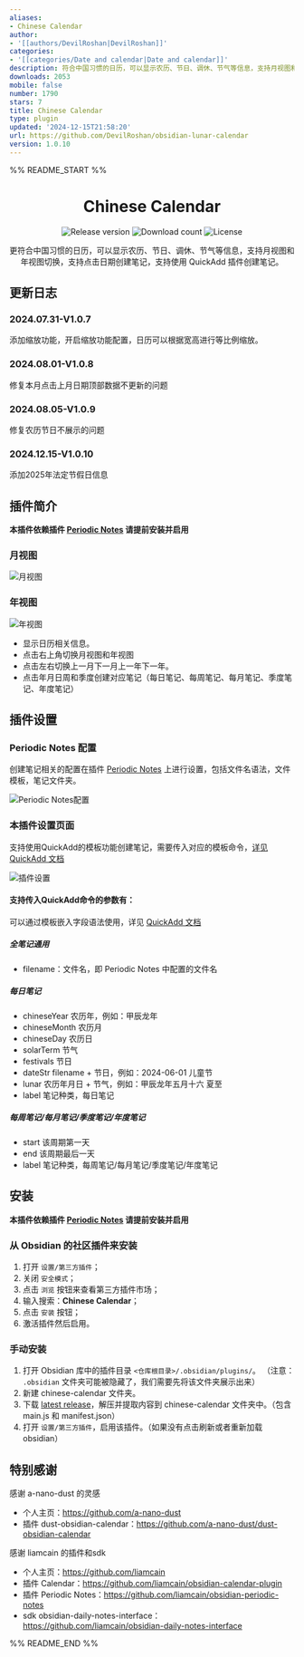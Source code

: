 ```yaml
---
aliases:
- Chinese Calendar
author:
- '[[authors/DevilRoshan|DevilRoshan]]'
categories:
- '[[categories/Date and calendar|Date and calendar]]'
description: 符合中国习惯的日历，可以显示农历、节日、调休、节气等信息，支持月视图和年视图切换，支持点击日期创建笔记，支持使用QuickAdd插件创建笔记。
downloads: 2053
mobile: false
number: 1790
stars: 7
title: Chinese Calendar
type: plugin
updated: '2024-12-15T21:58:20'
url: https://github.com/DevilRoshan/obsidian-lunar-calendar
version: 1.0.10
---
```


%% README_START %%

<h1 align="center">Chinese Calendar</h1>

<p align="center">
    <img alt="Release version" src="https://img.shields.io/github/v/release/DevilRoshan/obsidian-lunar-calendar?style=for-the-badge">
    <img alt="Download count" src="https://img.shields.io/github/downloads/DevilRoshan/obsidian-lunar-calendar/total?style=for-the-badge">
    <img alt="License" src="https://img.shields.io/badge/license-MIT-blue.svg?style=for-the-badge">
</p>

<p align="center">
<span>更符合中国习惯的日历，可以显示农历、节日、调休、节气等信息，支持月视图和年视图切换，支持点击日期创建笔记，支持使用 QuickAdd 插件创建笔记。</span>
</p>

## 更新日志

### 2024.07.31-V1.0.7

添加缩放功能，开启缩放功能配置，日历可以根据宽高进行等比例缩放。

### 2024.08.01-V1.0.8

修复本月点击上月日期顶部数据不更新的问题

### 2024.08.05-V1.0.9

修复农历节日不展示的问题

### 2024.12.15-V1.0.10

添加2025年法定节假日信息

## 插件简介

**本插件依赖插件 [Periodic Notes](obsidian://show-plugin?id=periodic-notes) 请提前安装并启用**

### 月视图

![月视图](https://raw.githubusercontent.com/DevilRoshan/obsidian-lunar-calendar/HEAD/image/overview-1.png)

### 年视图

![年视图](https://raw.githubusercontent.com/DevilRoshan/obsidian-lunar-calendar/HEAD/image/overview-2.png)

- 显示日历相关信息。
- 点击右上角切换月视图和年视图
- 点击左右切换上一月下一月上一年下一年。
- 点击年月日周和季度创建对应笔记（每日笔记、每周笔记、每月笔记、季度笔记、年度笔记）

## 插件设置

### Periodic Notes 配置

创建笔记相关的配置在插件 [Periodic Notes](obsidian://show-plugin?id=periodic-notes) 上进行设置，包括文件名语法，文件模板，笔记文件夹。

![Periodic Notes配置](https://raw.githubusercontent.com/DevilRoshan/obsidian-lunar-calendar/HEAD/image/setting-1.png)

### 本插件设置页面

支持使用QuickAdd的模板功能创建笔记，需要传入对应的模板命令，[详见 QuickAdd 文档](https://quickadd.obsidian.guide/docs/QuickAddAPI#executechoicechoicename-string-variables-key-string-any-promise)

![插件设置](https://raw.githubusercontent.com/DevilRoshan/obsidian-lunar-calendar/HEAD/image/setting-2.png)

#### 支持传入QuickAdd命令的参数有：

可以通过模板嵌入字段语法使用，详见 [QuickAdd 文档](https://quickadd.obsidian.guide/docs/FormatSyntax)

##### 全笔记通用

- filename：文件名，即 Periodic Notes 中配置的文件名

##### 每日笔记

- chineseYear 农历年，例如：甲辰龙年
- chineseMonth 农历月
- chineseDay 农历日
- solarTerm 节气
- festivals 节日
- dateStr filename + 节日，例如：2024-06-01 儿童节
- lunar 农历年月日 + 节气，例如：甲辰龙年五月十六 夏至
- label 笔记种类，每日笔记

##### 每周笔记/每月笔记/季度笔记/年度笔记

- start 该周期第一天
- end 该周期最后一天
- label 笔记种类，每周笔记/每月笔记/季度笔记/年度笔记

## 安装

**本插件依赖插件 [Periodic Notes](obsidian://show-plugin?id=periodic-notes)  请提前安装并启用**

### 从 Obsidian 的社区插件来安装

1. 打开 `设置/第三方插件`；
2. 关闭 `安全模式`；
3. 点击 `浏览` 按钮来查看第三方插件市场；
4. 输入搜索：**Chinese Calendar**；
5. 点击 `安装` 按钮；
6. 激活插件然后启用。

### 手动安装

1. 打开 Obsidian 库中的插件目录 `<仓库根目录>/.obsidian/plugins/`。 （注意： `.obsidian` 文件夹可能被隐藏了，我们需要先将该文件夹展示出来）
2. 新建 chinese-calendar 文件夹。
2. 下载 [latest release](https://github.com/DevilRoshan/obsidian-lunar-calendar/releases/latest)，解压并提取内容到 chinese-calendar 文件夹中。（包含 main.js 和 manifest.json）
3. 打开 `设置/第三方插件`，启用该插件。（如果没有点击刷新或者重新加载obsidian）

## 特别感谢

感谢 a-nano-dust 的灵感

- 个人主页：https://github.com/a-nano-dust 
- 插件 dust-obsidian-calendar：https://github.com/a-nano-dust/dust-obsidian-calendar

感谢 liamcain 的插件和sdk

- 个人主页：https://github.com/liamcain
- 插件 Calendar：https://github.com/liamcain/obsidian-calendar-plugin
- 插件 Periodic Notes：https://github.com/liamcain/obsidian-periodic-notes
- sdk obsidian-daily-notes-interface：https://github.com/liamcain/obsidian-daily-notes-interface





%% README_END %%